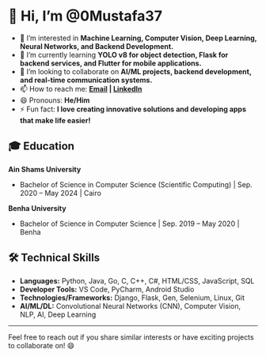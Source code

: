 # 👋 Hi, I’m @0Mustafa37

- 👀 I’m interested in **Machine Learning, Computer Vision, Deep Learning, Neural Networks, and Backend Development.**
- 🌱 I’m currently learning **YOLO v8 for object detection, Flask for backend services, and Flutter for mobile applications.**
- 💞️ I’m looking to collaborate on **AI/ML projects, backend development, and real-time communication systems.**
- 📫 How to reach me: **[Email](mailto:mabdelaal474@gmail.com) | [LinkedIn](https://www.linkedin.com/in/0xmustafa37)**
- 😄 Pronouns: **He/Him**
- ⚡ Fun fact: **I love creating innovative solutions and developing apps that make life easier!**

## 🎓 Education

**Ain Shams University**
- Bachelor of Science in Computer Science (Scientific Computing) | Sep. 2020 – May 2024 | Cairo

**Benha University**
- Bachelor of Science in Computer Science | Sep. 2019 – May 2020 | Benha

## 🛠️ Technical Skills

- **Languages:** Python, Java, Go, C, C++, C#, HTML/CSS, JavaScript, SQL
- **Developer Tools:** VS Code, PyCharm, Android Studio
- **Technologies/Frameworks:** Django, Flask, Gen, Selenium, Linux, Git
- **AI/ML/DL:** Convolutional Neural Networks (CNN), Computer Vision, NLP, AI, Deep Learning

---

Feel free to reach out if you share similar interests or have exciting projects to collaborate on! 😄

<!---
0Mustafa37/0Mustafa37 is a ✨ special ✨ repository because its `README.md` (this file) appears on your GitHub profile.
You can click the Preview link to take a look at your changes.
--->
